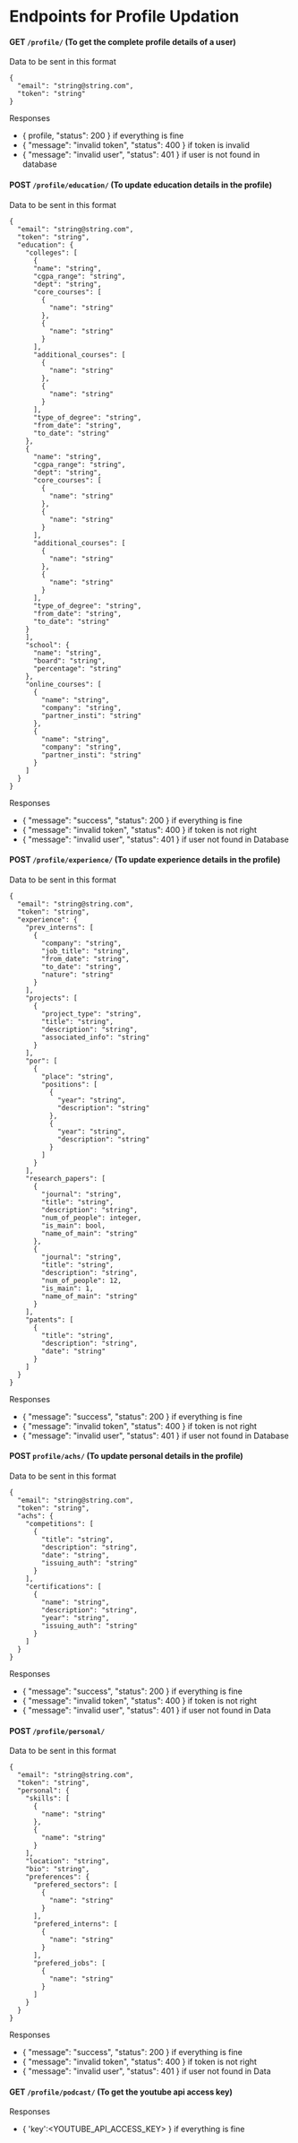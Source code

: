 # Endpoints for Profile Updation

#### GET `/profile/` (To get the complete profile details of a user)
Data to be sent in this format
```
{
  "email": "string@string.com",
  "token": "string"
}
```
Responses
- { profile, "status": 200 } if everything is fine
- { "message": "invalid token", "status": 400 } if token is invalid
- { "message": "invalid user", "status": 401 } if user is not found in database

#### POST `/profile/education/` (To update education details in the profile)
Data to be sent in this format
```
{
  "email": "string@string.com",
  "token": "string",
  "education": {
    "colleges": [
      {
      "name": "string",
      "cgpa_range": "string",
      "dept": "string",
      "core_courses": [
        {
          "name": "string"
        },
        {
          "name": "string"
        }
      ],
      "additional_courses": [
        {
          "name": "string"
        },
        {
          "name": "string"
        }
      ],
      "type_of_degree": "string",
      "from_date": "string",
      "to_date": "string"
    },
    {
      "name": "string",
      "cgpa_range": "string",
      "dept": "string",
      "core_courses": [
        {
          "name": "string"
        },
        {
          "name": "string"
        }
      ],
      "additional_courses": [
        {
          "name": "string"
        },
        {
          "name": "string"
        }
      ],
      "type_of_degree": "string",
      "from_date": "string",
      "to_date": "string"
    }
    ],
    "school": {
      "name": "string",
      "board": "string",
      "percentage": "string"
    },
    "online_courses": [
      {
        "name": "string",
        "company": "string",
        "partner_insti": "string"
      },
      {
        "name": "string",
        "company": "string",
        "partner_insti": "string"
      }
    ]
  }
}
```
Responses
- { "message": "success", "status": 200 } if everything is fine
- { "message": "invalid token", "status": 400 } if token is not right
- { "message": "invalid user", "status": 401 } if user not found in Database

#### POST `/profile/experience/` (To update experience details in the profile)
Data to be sent in this format
```
{
  "email": "string@string.com",
  "token": "string",
  "experience": {
    "prev_interns": [
      {
        "company": "string",
        "job_title": "string",
        "from_date": "string",
        "to_date": "string",
        "nature": "string"
      }
    ],
    "projects": [
      {
        "project_type": "string",
        "title": "string",
        "description": "string",
        "associated_info": "string"
      }
    ],
    "por": [
      {
        "place": "string",
        "positions": [
          {
            "year": "string",
            "description": "string"
          },
          {
            "year": "string",
            "description": "string"
          }
        ]
      }
    ],
    "research_papers": [
      {
        "journal": "string",
        "title": "string",
        "description": "string",
        "num_of_people": integer,
        "is_main": bool,
        "name_of_main": "string"
      },
      {
        "journal": "string",
        "title": "string",
        "description": "string",
        "num_of_people": 12,
        "is_main": 1,
        "name_of_main": "string"
      }
    ],
    "patents": [
      {
        "title": "string",
        "description": "string",
        "date": "string"
      }
    ]
  }
}
```
Responses
- { "message": "success", "status": 200 } if everything is fine
- { "message": "invalid token", "status": 400 } if token is not right
- { "message": "invalid user", "status": 401 } if user not found in Database

#### POST `profile/achs/` (To update personal details in the profile)
Data to be sent in this format
```
{
  "email": "string@string.com",
  "token": "string",
  "achs": {
    "competitions": [
      {
        "title": "string",
        "description": "string",
        "date": "string",
        "issuing_auth": "string"
      }
    ],
    "certifications": [
      {
        "name": "string",
        "description": "string",
        "year": "string",
        "issuing_auth": "string"
      }
    ]
  }
}
```

Responses
- { "message": "success", "status": 200 } if everything is fine
- { "message": "invalid token", "status": 400 } if token is not right
- { "message": "invalid user", "status": 401 } if user not found in Data

#### POST `/profile/personal/`
Data to be sent in this format
```
{
  "email": "string@string.com",
  "token": "string",
  "personal": {
    "skills": [
      {
        "name": "string"
      },
      {
        "name": "string"
      }
    ],
    "location": "string",
    "bio": "string",
    "preferences": {
      "prefered_sectors": [
        {
          "name": "string"
        }
      ],
      "prefered_interns": [
        {
          "name": "string"
        }
      ],
      "prefered_jobs": [
        {
          "name": "string"
        }
      ]
    }
  }
}
```
Responses
- { "message": "success", "status": 200 } if everything is fine
- { "message": "invalid token", "status": 400 } if token is not right
- { "message": "invalid user", "status": 401 } if user not found in Data

#### GET `/profile/podcast/` (To get the youtube api access key)
Responses
- { 'key':<YOUTUBE_API_ACCESS_KEY> } if everything is fine